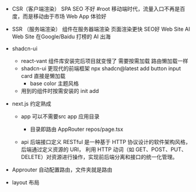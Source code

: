 - CSR（客户端渲染） SPA  SEO 不好  #root
    移动端时代，流量入口不再是百度，而是移动由于市场
    Web App  体验好

- SSR （服务端渲染）
    组件在服务器端渲染 
    页面渲染更快 SEO好
    Web Site
    AI Web Site 在Google/Baidu 打榜的
    AI 出海

- shadcn-ui
    - react-vant  组件库安装完后项目就变慢了
        需要按需加载  路由懒加载一样
    - shadcn-ui  更现代的前端框架
    npx shadcn@latest add button input card
        直接是懒加载
        - base color  主题风格
    - 用到的组件时按需安装的
        init
        add

- next.js 约定熟成
    - app
        可以不需要src 
        app 应用目录
        - 目录即路由
            AppRouter
            repos/page.tsx

    - api
        后端接口定义
RESTful 是一种基于 HTTP 协议设计的软件架构风格，后端通过定义资源的 URI，
利用 HTTP 动词（如 GET、POST、PUT、DELETE）对资源进行操作，实现前后端分离和接口的统一化管理。

- Approuter
    自动配置路由，文件夹就是路由
- layout
    布局